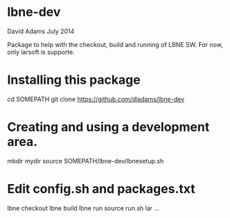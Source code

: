 lbne-dev
========

David Adams
July 2014

Package to help with the checkout, build and running of LBNE SW.
For now, only larsoft is supporte.

# Installing this package
cd SOMEPATH
git clone https://github.com/dladams/lbne-dev

# Creating and using a development area.
mkdir mydir
source SOMEPATH/lbne-dev/lbnesetup.sh
# Edit config.sh and packages.txt
lbne checkout
lbne build
lbne run
source run.sh
lar ...
